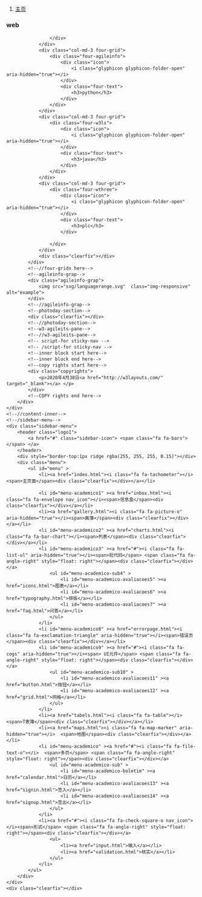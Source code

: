 <!--
Author: W3layouts
Author URL: http://w3layouts.com
License: Creative Commons Attribution 3.0 Unported
License URL: http://creativecommons.org/licenses/by/3.0/
-->
<!DOCTYPE HTML>
<html>
<head>
	<title>XIAOZHIBEI的主页</title>
	<meta name="viewport" content="width=device-width, initial-scale=1">
	<meta http-equiv="Content-Type" content="text/html; charset=utf-8" />
	<meta name="keywords" content="Pooled Responsive web template, Bootstrap Web Templates, Flat Web Templates, Android Compatible web template,
Smartphone Compatible web template, free webdesigns for Nokia, Samsung, LG, SonyEricsson, Motorola web design" />
	<script type="application/x-javascript"> addEventListener("load", function() { setTimeout(hideURLbar, 0); }, false); function hideURLbar(){ window.scrollTo(0,1); } </script>
	<!-- Bootstrap Core CSS -->
	<link href="css/bootstrap.min.css" rel='stylesheet' type='text/css' />
	<!-- Custom CSS -->
	<link href="css/style.css" rel='stylesheet' type='text/css' />
	<link rel="stylesheet" href="css/morris.css" type="text/css"/>
	<!-- Graph CSS -->
	<link href="css/font-awesome.css" rel="stylesheet">
	<!-- jQuery -->
	<script src="js/jquery-2.1.4.min.js"></script>
	<!-- //jQuery -->
	<link href='//fonts.googleapis.com/css?family=Roboto:700,500,300,100italic,100,400' rel='stylesheet' type='text/css'/>
	<link href='//fonts.googleapis.com/css?family=Montserrat:400,700' rel='stylesheet' type='text/css'>
	<!-- lined-icons -->
	<link rel="stylesheet" href="css/icon-font.min.css" type='text/css' />
	<link rel="stylesheet" href="mycss/mycss.css" type='text/css' />
	<!-- //lined-icons -->
</head>
<body>
<div class="page-container">
	<!--/content-inner-->
	<div class="left-content">
		<div class="mother-grid-inner">
			<!--header start here-->
			<!--heder end here-->
			<ol class="breadcrumb">
				<li class="breadcrumb-item"><a href="index.html">主页</a> <i class="fa fa-angle-right"></i></li>
			</ol>
			<!--four-grids here-->
			<div class="four-grids">
				<div class="col-md-3 four-grid">
					<div class="four-agileits">
						<div class="icon">
							<i class="glyphicon glyphicon-folder-open" aria-hidden="true"></i>
						</div>
						<div class="four-text">
							<h3>web</h3>
						</div>

					</div>
				</div>
				<div class="col-md-3 four-grid">
					<div class="four-agileinfo">
						<div class="icon">
							<i class="glyphicon glyphicon-folder-open" aria-hidden="true"></i>
						</div>
						<div class="four-text">
							<h3>python</h3>
						</div>
					</div>
				</div>
				<div class="col-md-3 four-grid">
					<div class="four-w3ls">
						<div class="icon">
							<i class="glyphicon glyphicon-folder-open" aria-hidden="true"></i>
						</div>
						<div class="four-text">
							<h3>java</h3>
						</div>
					</div>
				</div>
				<div class="col-md-3 four-grid">
					<div class="four-wthree">
						<div class="icon">
							<i class="glyphicon glyphicon-folder-open" aria-hidden="true"></i>
						</div>
						<div class="four-text">
							<h3>plc</h3>
						</div>

					</div>
				</div>
				<div class="clearfix"></div>
			</div>
			<!--//four-grids here-->
			<!--agileinfo-grap-->
			<div class="agileinfo-grap">
				<img src="svg/languagerange.svg"  class="img-responsive" alt="example">
			</div>
			<!--//agileinfo-grap-->
			<!--photoday-section-->
			<div class="clearfix"></div>
			<!--//photoday-section-->
			<!--w3-agileits-pane-->
			<!--//w3-agileits-pane-->
			<!-- script-for sticky-nav -->
			<!-- /script-for sticky-nav -->
			<!--inner block start here-->
			<!--inner block end here-->
			<!--copy rights start here-->
			<div class="copyrights">
				<p>2020年4月30日<a href="http://w3layouts.com/" target="_blank"></a> </p>
			</div>
			<!--COPY rights end here-->
		</div>
	</div>
	<!--//content-inner-->
	<!--/sidebar-menu-->
	<div class="sidebar-menu">
		<header class="logo1">
			<a href="#" class="sidebar-icon"> <span class="fa fa-bars"></span> </a>
		</header>
		<div style="border-top:1px ridge rgba(255, 255, 255, 0.15)"></div>
		<div class="menu">
			<ul id="menu" >
				<li><a href="index.html"><i class="fa fa-tachometer"></i> <span>主页面</span><div class="clearfix"></div></a></li>

				<li id="menu-academico1" ><a href="inbox.html"><i class="fa fa-envelope nav_icon"></i><span>信息盒</span><div class="clearfix"></div></a></li>
				<li><a href="gallery.html"><i class="fa fa-picture-o" aria-hidden="true"></i><span>画簿</span><div class="clearfix"></div></a></li>
				<li id="menu-academico2" ><a href="charts.html"><i class="fa fa-bar-chart"></i><span>列表</span><div class="clearfix"></div></a></li>
				<li id="menu-academico3" ><a href="#"><i class="fa fa-list-ul" aria-hidden="true"></i><span>短代码</span> <span class="fa fa-angle-right" style="float: right"></span><div class="clearfix"></div></a>
					<ul id="menu-academico-sub4" >
						<li id="menu-academico-avaliacoes5" ><a href="icons.html">图表</a></li>
						<li id="menu-academico-avaliacoes6" ><a href="typography.html">排版</a></li>
						<li id="menu-academico-avaliacoes7" ><a href="faq.html">问答</a></li>
					</ul>
				</li>
				<li id="menu-academico8" ><a href="errorpage.html"><i class="fa fa-exclamation-triangle" aria-hidden="true"></i><span>错误页</span><div class="clearfix"></div></a></li>
				<li id="menu-academico9" ><a href="#"><i class="fa fa-cogs" aria-hidden="true"></i><span> UI元件</span> <span class="fa fa-angle-right" style="float: right"></span><div class="clearfix"></div></a>
					<ul id="menu-academico-sub10" >
						<li id="menu-academico-avaliacoes11" ><a href="button.html">按钮</a></li>
						<li id="menu-academico-avaliacoes12" ><a href="grid.html">网格</a></li>
					</ul>
				</li>
				<li><a href="tabels.html"><i class="fa fa-table"></i>  <span>T表簿</span><div class="clearfix"></div></a></li>
				<li><a href="maps.html"><i class="fa fa-map-marker" aria-hidden="true"></i>  <span>地图</span><div class="clearfix"></div></a></li>
				<li id="menu-academico" ><a href="#"><i class="fa fa-file-text-o"></i>  <span>多页</span> <span class="fa fa-angle-right" style="float: right"></span><div class="clearfix"></div></a>
					<ul id="menu-academico-sub" >
						<li id="menu-academico-boletim" ><a href="calendar.html">日历</a></li>
						<li id="menu-academico-avaliacoes13" ><a href="signin.html">签入</a></li>
						<li id="menu-academico-avaliacoes14" ><a href="signup.html">签出</a></li>
					</ul>
				</li>
				<li><a href="#"><i class="fa fa-check-square-o nav_icon"></i><span>形式</span> <span class="fa fa-angle-right" style="float: right"></span><div class="clearfix"></div></a>
					<ul>
						<li><a href="input.html">输入</a></li>
						<li><a href="validation.html">核实</a></li>
					</ul>
				</li>
			</ul>
		</div>
	</div>
	<div class="clearfix"></div>
</div>
<script>
	var toggle = true;

	$(".sidebar-icon").click(function() {
		if (toggle)
		{
			$(".page-container").addClass("sidebar-collapsed").removeClass("sidebar-collapsed-back");
			$("#menu span").css({"position":"absolute"});
		}
		else
		{
			$(".page-container").removeClass("sidebar-collapsed").addClass("sidebar-collapsed-back");
			setTimeout(function() {
				$("#menu span").css({"position":"relative"});
			}, 400);
		}

		toggle = !toggle;
	});
</script>
<!--js -->
<script src="js/jquery.nicescroll.js"></script>
<script src="js/scripts.js"></script>
<!-- Bootstrap Core JavaScript -->
<script src="js/bootstrap.min.js"></script>
<!-- /Bootstrap Core JavaScript -->
<!-- morris JavaScript -->
<script src="js/raphael-min.js"></script>
<script src="js/morris.js"></script>
</body>
</html>
